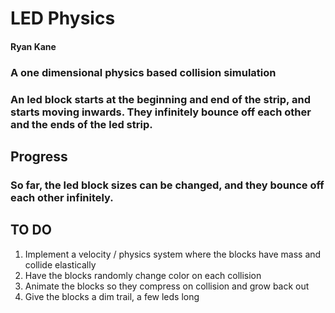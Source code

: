 # LED Physics
#### Ryan Kane

### A one dimensional physics based collision simulation
### An led block starts at the beginning and end of the strip, and starts moving inwards. They infinitely bounce off each other and the ends of the led strip.

## Progress
### So far, the led block sizes can be changed, and they bounce off each other infinitely.

## TO DO
1. Implement a velocity / physics system where the blocks have mass and     collide elastically
2. Have the blocks randomly change color on each collision
3. Animate the blocks so they compress on collision and grow back out
4. Give the blocks a dim trail, a few leds long
